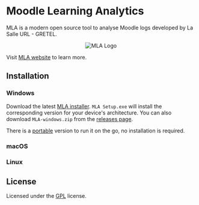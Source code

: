 # Moodle Learning Analytics

MLA is a modern open source tool to analyse Moodle logs developed by La Salle URL - GRETEL.

<p align="center">
  <img src="https://raw.githubusercontent.com/LS-LEDA/MLA/86/feat/release_v1_preparation/public/assets/mla_logo.png" alt="MLA Logo"/>
</p>

Visit [MLA website](https://ls-leda.github.io/Moodle-Learning-Analytics/) to learn more.

## Installation

### Windows
Download the latest [MLA installer](https://github.com/LS-LEDA/MLA/releases/latest). `MLA Setup.exe` will install the corresponding version for your device's architecture.
You can also download `MLA-windows.zip` from the [releases page](https://github.com/LS-LEDA/MLA/releases/latest).

There is a [portable](https://github.com/LS-LEDA/MLA/releases/latest) version to run it on the go, no installation is required.

### macOS

### Linux

## License
Licensed under the [GPL](https://github.com/LS-LEDA/MLA/blob/main/LICENSE) license.